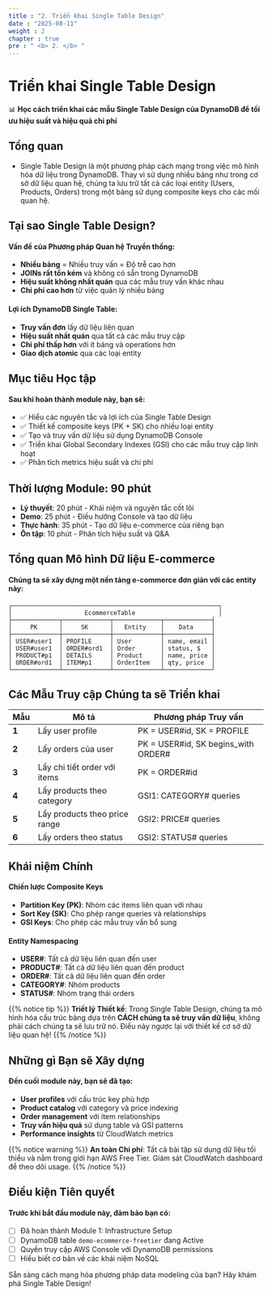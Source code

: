 ```yaml
---
title : "2. Triển khai Single Table Design"
date : "2025-08-11"
weight : 2 
chapter : true
pre : " <b> 2. </b> "
---
```


# Triển khai Single Table Design

📊 **Học cách triển khai các mẫu Single Table Design của DynamoDB để tối ưu hiệu suất và hiệu quả chi phí**

## Tổng quan

- Single Table Design là một phương pháp cách mạng trong việc mô hình hóa dữ liệu trong DynamoDB. Thay vì sử dụng nhiều bảng như trong cơ sở dữ liệu quan hệ, chúng ta lưu trữ tất cả các loại entity (Users, Products, Orders) trong một bảng sử dụng composite keys cho các mối quan hệ.

## Tại sao Single Table Design?

#### Vấn đề của Phương pháp Quan hệ Truyền thống:
- **Nhiều bảng** = Nhiều truy vấn = Độ trễ cao hơn
- **JOINs rất tốn kém** và không có sẵn trong DynamoDB
- **Hiệu suất không nhất quán** qua các mẫu truy vấn khác nhau
- **Chi phí cao hơn** từ việc quản lý nhiều bảng

#### Lợi ích DynamoDB Single Table:
- **Truy vấn đơn** lấy dữ liệu liên quan
- **Hiệu suất nhất quán** qua tất cả các mẫu truy cập
- **Chi phí thấp hơn** với ít bảng và operations hơn
- **Giao dịch atomic** qua các loại entity

## Mục tiêu Học tập
#### Sau khi hoàn thành module này, bạn sẽ:

- ✅ Hiểu các nguyên tắc và lợi ích của Single Table Design
- ✅ Thiết kế composite keys (PK + SK) cho nhiều loại entity
- ✅ Tạo và truy vấn dữ liệu sử dụng DynamoDB Console
- ✅ Triển khai Global Secondary Indexes (GSI) cho các mẫu truy cập linh hoạt
- ✅ Phân tích metrics hiệu suất và chi phí

## Thời lượng Module: 90 phút

- **Lý thuyết**: 20 phút - Khái niệm và nguyên tắc cốt lõi
- **Demo**: 25 phút - Điều hướng Console và tạo dữ liệu
- **Thực hành**: 35 phút - Tạo dữ liệu e-commerce của riêng bạn
- **Ôn tập**: 10 phút - Phân tích hiệu suất và Q&A

## Tổng quan Mô hình Dữ liệu E-commerce

#### Chúng ta sẽ xây dựng một nền tảng e-commerce đơn giản với các entity này:

```text
┌─────────────────────────────────────────────────────────┐
│                    EcommerceTable                       │
├─────────────┬─────────────┬─────────────┬─────────────┤
│     PK      │     SK      │   Entity    │    Data     │
├─────────────┼─────────────┼─────────────┼─────────────┤
│ USER#user1  │ PROFILE     │ User        │ name, email │
│ USER#user1  │ ORDER#ord1  │ Order       │ status, $   │
│ PRODUCT#p1  │ DETAILS     │ Product     │ name, price │
│ ORDER#ord1  │ ITEM#p1     │ OrderItem   │ qty, price  │
└─────────────┴─────────────┴─────────────┴─────────────┘
```

## Các Mẫu Truy cập Chúng ta sẽ Triển khai

| Mẫu | Mô tả | Phương pháp Truy vấn |
|---------|-------------|--------------|
| **1** | Lấy user profile | PK = USER#id, SK = PROFILE |
| **2** | Lấy orders của user | PK = USER#id, SK begins_with ORDER# |
| **3** | Lấy chi tiết order với items | PK = ORDER#id |
| **4** | Lấy products theo category | GSI1: CATEGORY# queries |
| **5** | Lấy products theo price range | GSI2: PRICE# queries |
| **6** | Lấy orders theo status | GSI2: STATUS# queries |

## Khái niệm Chính

#### Chiến lược Composite Keys
- **Partition Key (PK)**: Nhóm các items liên quan với nhau
- **Sort Key (SK)**: Cho phép range queries và relationships
- **GSI Keys**: Cho phép các mẫu truy vấn bổ sung

#### Entity Namespacing
- **USER#**: Tất cả dữ liệu liên quan đến user
- **PRODUCT#**: Tất cả dữ liệu liên quan đến product  
- **ORDER#**: Tất cả dữ liệu liên quan đến order
- **CATEGORY#**: Nhóm products
- **STATUS#**: Nhóm trạng thái orders

{{% notice tip %}}
**Triết lý Thiết kế**: Trong Single Table Design, chúng ta mô hình hóa cấu trúc bảng dựa trên **CÁCH chúng ta sẽ truy vấn dữ liệu**, không phải cách chúng ta sẽ lưu trữ nó. Điều này ngược lại với thiết kế cơ sở dữ liệu quan hệ!
{{% /notice %}}

## Những gì Bạn sẽ Xây dựng

#### Đến cuối module này, bạn sẽ đã tạo:

- **User profiles** với cấu trúc key phù hợp
- **Product catalog** với category và price indexing
- **Order management** với item relationships
- **Truy vấn hiệu quả** sử dụng table và GSI patterns
- **Performance insights** từ CloudWatch metrics

{{% notice warning %}}
**An toàn Chi phí**: Tất cả bài tập sử dụng dữ liệu tối thiểu và nằm trong giới hạn AWS Free Tier. Giám sát CloudWatch dashboard để theo dõi usage.
{{% /notice %}}

## Điều kiện Tiên quyết

#### Trước khi bắt đầu module này, đảm bảo bạn có:

- [ ] Đã hoàn thành Module 1: Infrastructure Setup
- [ ] DynamoDB table `demo-ecommerce-freetier` đang Active
- [ ] Quyền truy cập AWS Console với DynamoDB permissions
- [ ] Hiểu biết cơ bản về các khái niệm NoSQL

Sẵn sàng cách mạng hóa phương pháp data modeling của bạn? Hãy khám phá Single Table Design!
